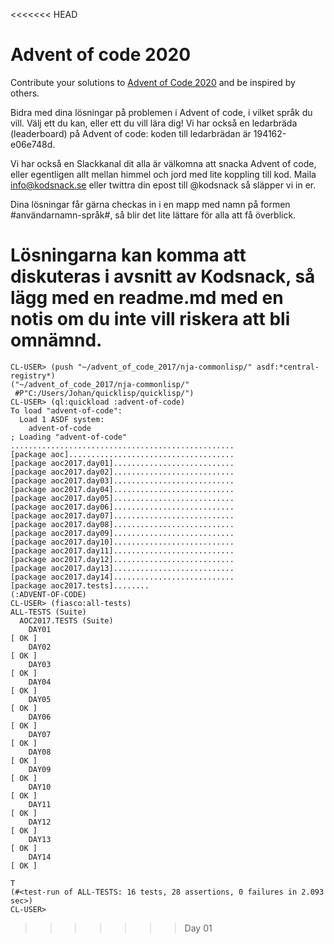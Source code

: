 <<<<<<< HEAD
# Advent of code 2020
Contribute your solutions to [Advent of Code 2020](https://adventofcode.com) and be inspired by others.

Bidra med dina lösningar på problemen i Advent of code, i vilket språk du vill. Välj ett du kan, eller ett du vill lära dig! Vi har också en ledarbräda (leaderboard) på Advent of code: koden till ledarbrädan är 194162-e06e748d.

Vi har också en Slackkanal dit alla är välkomna att snacka Advent of code, eller egentligen allt mellan himmel och jord med lite koppling till kod. Maila info@kodsnack.se eller twittra din epost till @kodsnack så släpper vi in er.

Dina lösningar får gärna checkas in i en mapp med namn på formen #användarnamn-språk#, så blir det lite lättare för alla att få överblick.

Lösningarna kan komma att diskuteras i avsnitt av Kodsnack, så lägg med en readme.md med en notis om du inte vill riskera att bli omnämnd.
=======
```
CL-USER> (push "~/advent_of_code_2017/nja-commonlisp/" asdf:*central-registry*)
("~/advent_of_code_2017/nja-commonlisp/"
 #P"C:/Users/Johan/quicklisp/quicklisp/")
CL-USER> (ql:quickload :advent-of-code)
To load "advent-of-code":
  Load 1 ASDF system:
    advent-of-code
; Loading "advent-of-code"
..................................................
[package aoc].....................................
[package aoc2017.day01]...........................
[package aoc2017.day02]...........................
[package aoc2017.day03]...........................
[package aoc2017.day04]...........................
[package aoc2017.day05]...........................
[package aoc2017.day06]...........................
[package aoc2017.day07]...........................
[package aoc2017.day08]...........................
[package aoc2017.day09]...........................
[package aoc2017.day10]...........................
[package aoc2017.day11]...........................
[package aoc2017.day12]...........................
[package aoc2017.day13]...........................
[package aoc2017.day14]...........................
[package aoc2017.tests]........
(:ADVENT-OF-CODE)
CL-USER> (fiasco:all-tests)
ALL-TESTS (Suite)
  AOC2017.TESTS (Suite)
    DAY01                                                                 [ OK ]
    DAY02                                                                 [ OK ]
    DAY03                                                                 [ OK ]
    DAY04                                                                 [ OK ]
    DAY05                                                                 [ OK ]
    DAY06                                                                 [ OK ]
    DAY07                                                                 [ OK ]
    DAY08                                                                 [ OK ]
    DAY09                                                                 [ OK ]
    DAY10                                                                 [ OK ]
    DAY11                                                                 [ OK ]
    DAY12                                                                 [ OK ]
    DAY13                                                                 [ OK ]
    DAY14                                                                 [ OK ]

T
(#<test-run of ALL-TESTS: 16 tests, 28 assertions, 0 failures in 2.093 sec>)
CL-USER>
```
>>>>>>> Day 01
